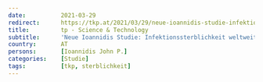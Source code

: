 ```yaml
---
date:          2021-03-29
redirect:      https://tkp.at/2021/03/29/neue-ioannidis-studie-infektionssterblichkeit-weltweit-etwa-015-prozent/
title:         tp - Science & Technology
subtitle:      'Neue Ioannidis Studie: Infektionssterblichkeit weltweit etwa 0,15 Prozent'
country:       AT
persons:       [Ioannidis John P.]
categories:    [Studie]
tags:          [tkp, sterblichkeit]
---
```

